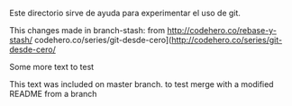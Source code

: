 Este directorio sirve de ayuda para experimentar el uso de git.

This changes made in branch-stash:
from http://codehero.co/rebase-y-stash/
codehero.co/series/git-desde-cero](http://codehero.co/series/git-desde-cero/

Some more text to test

This text was included on master branch. to test merge with a modified README from a branch

